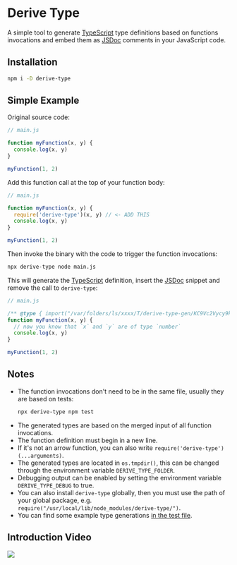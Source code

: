 # Derive Type

A simple tool to generate [TypeScript](https://www.typescriptlang.org/) type definitions based on functions invocations and embed them as [JSDoc](https://jsdoc.app/) comments in your JavaScript code.

## Installation

```bash
npm i -D derive-type
```

## Simple Example

Original source code:

```js
// main.js

function myFunction(x, y) {
  console.log(x, y)
}

myFunction(1, 2)
```

Add this function call at the top of your function body:

```js
// main.js

function myFunction(x, y) {
  require('derive-type')(x, y) // <- ADD THIS
  console.log(x, y)
}

myFunction(1, 2)
```

Then invoke the binary with the code to trigger the function invocations:

```bash
npx derive-type node main.js
```

This will generate the [TypeScript](https://www.typescriptlang.org/) definition, insert the [JSDoc](https://jsdoc.app/) snippet
and remove the call to `derive-type`:

```js
// main.js

/** @type { import("/var/folders/ls/xxxx/T/derive-type-gen/KC9Vc2Vycy9kMDY1MDIzL3Byb2plY3RzL0Rldk9uRHV0eS9kZXJpdmUtdHlwZS10ZXN0L3Rlc3QuanM6NDoyNSk=").GEN } Generated */
function myFunction(x, y) {
  // now you know that `x` and `y` are of type `number`
  console.log(x, y)
}

myFunction(1, 2)
```

## Notes

- The function invocations don't need to be in the same file, usually they are based on tests:
  ```bash
  npx derive-type npm test
  ```
- The generated types are based on the merged input of all function invocations.
- The function definition must begin in a new line.
- If it's not an arrow function, you can also write `require('derive-type')(...arguments)`.
- The generated types are located in `os.tmpdir()`, this can be changed through the environment variable `DERIVE_TYPE_FOLDER`.
- Debugging output can be enabled by setting the environment variable `DERIVE_TYPE_DEBUG` to true.
- You can also install `derive-type` globally, then you must use the path of your global package, e.g. `require("/usr/local/lib/node_modules/derive-type/")`.
- You can find some example type generations [in the test file](https://github.com/David-Kunz/derive-type/blob/main/tests/derive.test.js).

## Introduction Video

[![](https://img.youtube.com/vi/gdz_X0b5SnM/0.jpg)](https://youtu.be/gdz_X0b5SnM")
